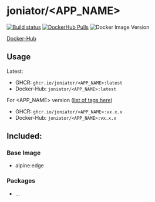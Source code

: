 # joniator/<APP_NAME>

[![Build status](https://img.shields.io/github/workflow/status/Joniator/docker-images/Docker/<APP_NAME>)](https://github.com/Joniator/docker-images/actions/workflows/docker-publish.yml) 
[![DockerHub Pulls](https://img.shields.io/docker/pulls/joniator/<APP_NAME>)](https://hub.docker.com/r/joniator/<APP_NAME>)
![Docker Image Version](https://img.shields.io/docker/v/joniator/<APP_NAME>)

[Docker-Hub](https://hub.docker.com/r/joniator/<APP_NAME>)

## Usage
<DESCRIPTION>

Latest: 
* GHCR: `ghcr.io/joniator/<APP_NAME>:latest` 
* Docker-Hub: `joniator/<APP_NAME>:latest`

For <APP_NAME> version ([list of tags here](https://github.com/Joniator/docker-images/pkgs/container/<APP_NAME>))
* GHCR: `ghcr.io/joniator/<APP_NAME>:vx.x.x` 
* Docker-Hub: `joniator/<APP_NAME>:vx.x.x`

## Included:

### Base Image
* alpine:edge

### Packages
* ...
